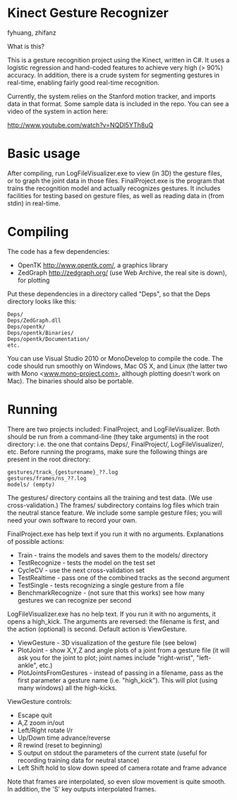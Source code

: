Kinect Gesture Recognizer
=========================

fyhuang, zhifanz


  What is this?

This is a gesture recognition project using the Kinect, written in C#. It uses a logistic regression and hand-coded features to achieve very high (> 90%) accuracy. In addition, there is a crude system for segmenting gestures in real-time, enabling fairly good real-time recognition.

Currently, the system relies on the Stanford motion tracker, and imports data in that format. Some sample data is included in the repo. You can see a video of the system in action here:

http://www.youtube.com/watch?v=NQDl5YTh8uQ


# Basic usage

After compiling, run LogFileVisualizer.exe to view (in 3D) the gesture files, or to graph the joint data in those files. FinalProject.exe is the program that trains the recognition model and actually recognizes gestures. It includes facilities for testing based on gesture files, as well as reading data in (from stdin) in real-time.


# Compiling

The code has a few dependencies:

* OpenTK <http://www.opentk.com/>, a graphics library
* ZedGraph <http://zedgraph.org/> (use Web Archive, the real site is down), for plotting

Put these dependencies in a directory called "Deps", so that the Deps directory looks like this:

    Deps/
    Deps/ZedGraph.dll
    Deps/opentk/
    Deps/opentk/Binaries/
    Deps/opentk/Documentation/
    etc.

You can use Visual Studio 2010 or MonoDevelop to compile the code. The code should run smoothly on Windows, Mac OS X, and Linux (the latter two with Mono <www.mono-project.com>, although plotting doesn't work on Mac). The binaries should also be portable.


# Running

There are two projects included: FinalProject, and LogFileVisualizer. Both should be run from a command-line (they take arguments) in the root directory: i.e. the one that contains Deps/, FinalProject/, LogFileVisualizer/, etc. Before running the programs, make sure the following things are present in the root directory:

    gestures/track_{gesturename}_??.log
    gestures/frames/ns_??.log
    models/ (empty)

The gestures/ directory contains all the training and test data. (We use cross-validation.) The frames/ subdirectory contains log files which train the neutral stance feature. We include some sample gesture files; you will need your own software to record your own.


FinalProject.exe has help text if you run it with no arguments. Explanations of possible actions:

* Train - trains the models and saves them to the models/ directory
* TestRecognize - tests the model on the test set
* CycleCV - use the next cross-validation set
* TestRealtime - pass one of the combined tracks as the second argument
* TestSingle - tests recognizing a single gesture from a file
* BenchmarkRecognize - (not sure that this works) see how many gestures we can recognize per second

LogFileVisualizer.exe has no help text. If you run it with no arguments, it opens a high_kick. The arguments are reversed: the filename is first, and the action (optional) is second. Default action is ViewGesture.

* ViewGesture - 3D visualization of the gesture file (see below)
* PlotJoint - show X,Y,Z and angle plots of a joint from a gesture file (it will ask you for the joint to plot; joint names include "right-wrist", "left-ankle", etc.)
* PlotJointsFromGestures - instead of passing in a filename, pass as the first parameter a gesture name (i.e. "high_kick"). This will plot (using many windows) all the high-kicks.

ViewGesture controls:

* Escape        quit
* A,Z           zoom in/out
* Left/Right    rotate l/r
* Up/Down       time advance/reverse
* R             rewind (reset to beginning)
* S             output on stdout the parameters of the current state (useful for recording training data for neutral stance)
* Left Shift    hold to slow down speed of camera rotate and frame advance

Note that frames are interpolated, so even slow movement is quite smooth. In addition, the 'S' key outputs interpolated frames.
 